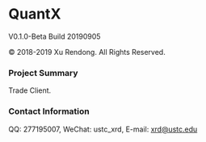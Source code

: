 # QuantX
V0.1.0-Beta Build 20190905

© 2018-2019 Xu Rendong. All Rights Reserved.

### Project Summary
Trade Client.

### Contact Information
QQ: 277195007, WeChat: ustc_xrd, E-mail: xrd@ustc.edu
